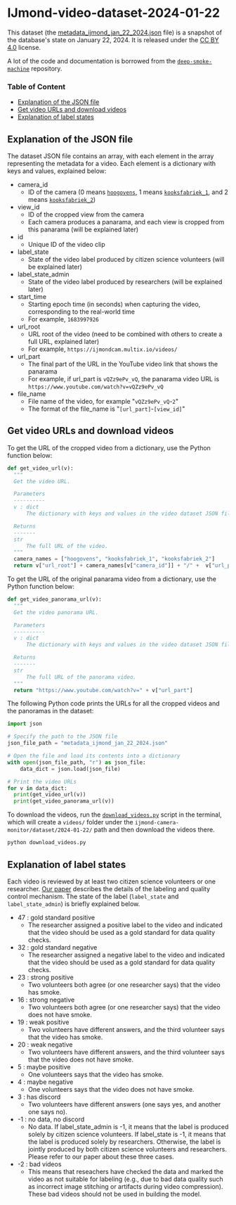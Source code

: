 # IJmond-video-dataset-2024-01-22

This dataset (the [metadata_ijmond_jan_22_2024.json](metadata_ijmond_jan_22_2024.json) file) is a snapshot of the database's state on January 22, 2024. It is released under the [CC BY 4.0](https://creativecommons.org/licenses/by/4.0/) license.

A lot of the code and documentation is borrowed from the [`deep-smoke-machine`](https://github.com/CMU-CREATE-Lab/deep-smoke-machine) repository.

### Table of Content
- [Explanation of the JSON file](#explanation-json)
- [Get video URLs and download videos](#get-video-url)
- [Explanation of label states](#explanation-label-state)

## <a name="explanation-json"></a>Explanation of the JSON file

The dataset JSON file contains an array, with each element in the array representing the metadata for a video. Each element is a dictionary with keys and values, explained below:
- camera_id
  - ID of the camera (0 means [`hoogovens`](https://www.youtube.com/watch?v=5cKPaRo-Ehs), 1 means [`kooksfabriek_1`](https://www.youtube.com/watch?v=8QJfCyoXXnM), and 2 means [`kooksfabriek_2`](https://www.youtube.com/watch?v=8pO1RQ4VAq4))
- view_id
  - ID of the cropped view from the camera
  - Each camera produces a panarama, and each view is cropped from this panarama (will be explained later)
- id
  - Unique ID of the video clip
- label_state
  - State of the video label produced by citizen science volunteers (will be explained later)
- label_state_admin
  - State of the video label produced by researchers (will be explained later)
- start_time
  - Starting epoch time (in seconds) when capturing the video, corresponding to the real-world time
  - For example, `1683997926`
- url_root
  - URL root of the video (need to be combined with others to create a full URL, explained later)
  - For example, `https://ijmondcam.multix.io/videos/`
- url_part
  - The final part of the URL in the YouTube video link that shows the panarama
  - For example, if url_part is `vQZz9ePv_vQ`, the panarama video URL is `https://www.youtube.com/watch?v=vQZz9ePv_vQ`
- file_name
  - File name of the video, for example "`vQZz9ePv_vQ`-`2`"
  - The format of the file_name is "`[url_part]`-`[view_id]`"

## <a name="get-video-url"></a>Get video URLs and download videos

To get the URL of the cropped video from a dictionary, use the Python function below:
```python
def get_video_url(v):
  """
  Get the video URL.

  Parameters
  ----------
  v : dict
      The dictionary with keys and values in the video dataset JSON file.

  Returns
  -------
  str
      The full URL of the video.
  """
  camera_names = ["hoogovens", "kooksfabriek_1", "kooksfabriek_2"]
  return v["url_root"] + camera_names[v["camera_id"]] + "/" +  v["url_part"] + "/" + v["file_name"] + ".mp4"
```

To get the URL of the original panarama video from a dictionary, use the Python function below:
```python
def get_video_panorama_url(v):
  """
  Get the video panorama URL.

  Parameters
  ----------
  v : dict
      The dictionary with keys and values in the video dataset JSON file.

  Returns
  -------
  str
      The full URL of the panorama video.
  """
  return "https://www.youtube.com/watch?v=" + v["url_part"]
```

The following Python code prints the URLs for all the cropped videos and the panoramas in the dataset:
```python
import json

# Specify the path to the JSON file
json_file_path = "metadata_ijmond_jan_22_2024.json"

# Open the file and load its contents into a dictionary
with open(json_file_path, "r") as json_file:
    data_dict = json.load(json_file)

# Print the video URLs
for v in data_dict:
  print(get_video_url(v))
  print(get_video_panorama_url(v))
```

To download the videos, run the [`download_videos.py`](download_videos.py) script in the terminal, which will create a `videos/` folder under the `ijmond-camera-monitor/dataset/2024-01-22/` path and then download the videos there.
```sh
python download_videos.py
```

## <a name="explanation-label-state"></a>Explanation of label states

Each video is reviewed by at least two citizen science volunteers or one researcher. [Our paper](https://ojs.aaai.org/index.php/AAAI/article/view/17739) describes the details of the labeling and quality control mechanism. The state of the label (`label_state` and `label_state_admin`) is briefly explained below.
- 47 : gold standard positive
  - The researcher assigned a positive label to the video and indicated that the video should be used as a gold standard for data quality checks.
- 32 : gold standard negative
  - The researcher assigned a negative label to the video and indicated that the video should be used as a gold standard for data quality checks.
- 23 : strong positive
  - Two volunteers both agree (or one researcher says) that the video has smoke.
- 16 : strong negative
  - Two volunteers both agree (or one researcher says) that the video does not have smoke.
- 19 : weak positive
  - Two volunteers have different answers, and the third volunteer says that the video has smoke.
- 20 : weak negative
  - Two volunteers have different answers, and the third volunteer says that the video does not have smoke.
- 5 : maybe positive
  - One volunteers says that the video has smoke.
- 4 : maybe negative
  - One volunteers says that the video does not have smoke.
- 3 : has discord
  - Two volunteers have different answers (one says yes, and another one says no).
- -1 : no data, no discord
  - No data. If label_state_admin is -1, it means that the label is produced solely by citizen science volunteers. If label_state is -1, it means that the label is produced solely by researchers. Otherwise, the label is jointly produced by both citizen science volunteers and researchers. Please refer to our paper about these three cases.
- -2 : bad videos
  - This means that reseachers have checked the data and marked the video as not suitable for labeling (e.g., due to bad data quality such as incorrect image stitching or artifacts during video compression). These bad videos should not be used in building the model.
